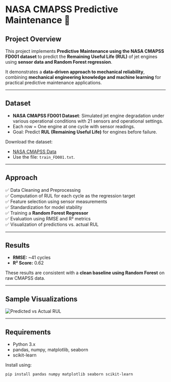 # NASA CMAPSS Predictive Maintenance 🚀

## Project Overview

This project implements **Predictive Maintenance using the NASA CMAPSS FD001 dataset** to predict the **Remaining Useful Life (RUL)** of jet engines using **sensor data and Random Forest regression**.

It demonstrates a **data-driven approach to mechanical reliability**, combining **mechanical engineering knowledge and machine learning** for practical predictive maintenance applications.

---

## Dataset

- **NASA CMAPSS FD001 Dataset**: Simulated jet engine degradation under various operational conditions with 21 sensors and operational settings.
- Each row = One engine at one cycle with sensor readings.
- Goal: Predict **RUL (Remaining Useful Life)** for engines before failure.

Download the dataset:  
- [NASA CMAPSS Data](https://data.nasa.gov/d/ff5v-kuh6)
- Use the file: `train_FD001.txt`.

---

## Approach

✅ Data Cleaning and Preprocessing  
✅ Computation of RUL for each cycle as the regression target  
✅ Feature selection using sensor measurements  
✅ Standardization for model stability  
✅ Training a **Random Forest Regressor**  
✅ Evaluation using RMSE and R² metrics  
✅ Visualization of predictions vs. actual RUL

---

## Results

- **RMSE:** ~41 cycles  
- **R² Score:** 0.62

These results are consistent with a **clean baseline using Random Forest** on raw CMAPSS data.

---

## Sample Visualizations

![Predicted vs Actual RUL](https://user-images.githubusercontent.com/yourgithubid/sample-plot.png)

---

## Requirements

- Python 3.x
- pandas, numpy, matplotlib, seaborn
- scikit-learn

Install using:

```bash
pip install pandas numpy matplotlib seaborn scikit-learn
